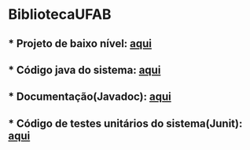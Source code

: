 # BibliotecaUFAB

## * Projeto de baixo nível: [aqui](https://github.com/pablomont/BibliotecaUFAB/tree/cb2d93820ab73e3e70f076feaf3a13054c235b80/Diagramas) 
 		
## * Código java do sistema:  [aqui](https://github.com/pablomont/BibliotecaUFAB/tree/master/src/main/java)

## * Documentação(Javadoc): [aqui](https://github.com/pablomont/BibliotecaUFAB/tree/master/doc)
		
## * Código de testes unitários do sistema(Junit): [aqui](https://github.com/pablomont/BibliotecaUFAB/tree/82fee209d1ad68437884ff95098207e08b413171/src/test/java/modelTest)
			
		 
				
 		
